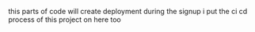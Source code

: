 this parts of code will create deployment during the signup
i put the ci cd process of this project on here too
